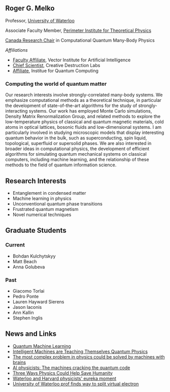 ## Roger G. Melko

Professor, [University of Waterloo](https://uwaterloo.ca/physics-astronomy/people-profiles/roger-melko)

Associate Faculty Member, [Perimeter Institute for Theoretical Physics](https://www.perimeterinstitute.ca/people/roger-melko)

[Canada Research Chair](http://www.chairs-chaires.gc.ca/chairholders-titulaires/profile-eng.aspx?profileId=3084) in Computational Quantum Many-Body Physics

*Affiliations*
- [Faculty Affiliate](https://vectorinstitute.ai/2018/09/24/vector-institute-introduces-faculty-affiliates/), Vector Institute for Artificial Intelligence
- [Chief Scientist](https://www.creativedestructionlab.com/people/roger-melko/), Creative Destruction Labs
- [Affiliate](https://services.iqc.uwaterloo.ca/people/profile/rmelko/), Institue for Quantum Computing

### Computing the world of quantum matter

Our research interests involve strongly-correlated many-body systems. We emphasize computational methods as a theoretical technique, in particular the development of state-of-the-art algorithms for the study of strongly-interacting systems. Our work has employed Monte Carlo simulations, Density Matrix Renormalization Group, and related methods to explore the low-temperature physics of classical and quantum magnetic materials, cold atoms in optical lattices, bosonic fluids and low-dimensional systems. I am particularly involved in studying microscopic models that display interesting quantum behavior in the bulk, such as superconducting, spin liquid, topological, superfluid or supersolid phases. We are also interested in broader ideas in computational physics, the development of efficient algorithms for simulating quantum mechanical systems on classical computers, including machine learning, and the relationship of these methods to the field of quantum information science.

## Research Interests
- Entanglement in condensed matter
- Machine learning in physics
- Unconventional quantum phase transitions
- Frustrated quantum magnetism
- Novel numerical techniques

## Graduate Students

### Current
- Bohdan Kulchytskyy
- Matt Beach
- Anna Golubeva

### Past
- Giacomo Torlai
- Pedro Ponte
- Lauren Hayward Sierens
- Jason Iaconis
- Ann Kallin
- Stephen Inglis

## News and Links

- [Quantum Machine Learning](https://insidetheperimeter.ca/quantum-machine-learning/)
- [Intelligent Machines are Teaching Themselves Quantum Physics](https://motherboard.vice.com/en_us/article/vvxgja/machine-learning-quantum-physics-perimeter-institute-roger-melko)
- [The most complex problem in physics could be solved by machines with brains](https://qz.com/897033/applying-machine-learning-to-physics-could-be-the-way-to-build-the-first-quantum-computer/)
- [AI physicists: The machines cracking the quantum code](https://www.newscientist.com/article/mg23631490-400-ai-physicists-the-machines-cracking-the-quantum-code/)
- [Three Ways Physics Could Help Save Humanity](http://insidetheperimeter.ca/three-ways-physics-could-help-save-humanity/)
- [Waterloo and Harvard physicists' eureka moment](https://uwaterloo.ca/science/news/waterloo-and-harvard-physicists-eureka-moment)
- [University of Waterloo prof finds way to split virtual electron](http://www.therecord.com/news-story/2595812-uw-prof-finds-way-to-split-virtual-electron/)
